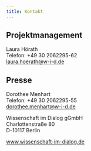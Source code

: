 ```yaml
---
title: Kontakt
---
```


## Projektmanagement
Laura Hörath  
Telefon: +49 30 2062295-62  
laura.hoerath@w-i-d.de

## Presse
Dorothee Menhart  
Telefon: +49 30 2062295-55  
dorothee.menhart@w-i-d.de

Wissenschaft im Dialog gGmbH  
Charlottenstraße 80  
D-10117 Berlin

www.wissenschaft-im-dialog.de